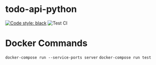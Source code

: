 # todo-api-python
[![Code style: black](https://img.shields.io/badge/code%20style-black-000000.svg)](https://github.com/psf/black)
![Test CI](https://github.com/david-ellinger/todo-api-python/workflows/Test%20CI/badge.svg)

# Docker Commands
`docker-compose run --service-ports server`
`docker-compose run test`

